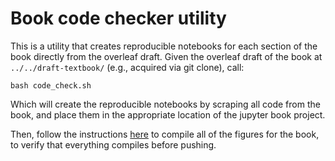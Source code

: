 # Book code checker utility

This is a utility that creates reproducible notebooks for each section of the book directly from the overleaf draft. Given the overleaf draft of the book at `../../draft-textbook/` (e.g., acquired via git clone), call:

```
bash code_check.sh
```

Which will create the reproducible notebooks by scraping all code from the book, and place them in the appropriate location of the jupyter book project.

Then, follow the instructions [here](https://github.com/ebridge2/textbook_figs/tree/main?tab=readme-ov-file#usage) to compile all of the figures for the book, to verify that everything compiles before pushing.
